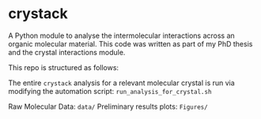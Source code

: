 # crystack

A Python module to analyse the intermolecular interactions across an organic
molecular material. This code was written as part of my PhD thesis and the
crystal interactions module.

This repo is structured as follows:

The entire ```crystack``` analysis for a relevant molecular crystal is run via
modifying the automation script: ```run_analysis_for_crystal.sh```


Raw Molecular Data: ```data/```
Preliminary results plots: ```Figures/```
 
